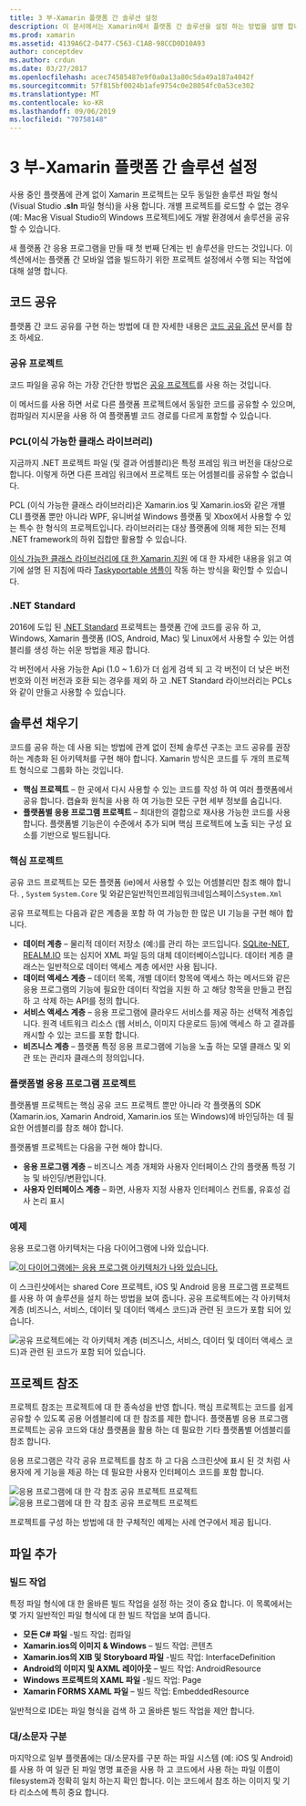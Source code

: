 ```yaml
---
title: 3 부-Xamarin 플랫폼 간 솔루션 설정
description: 이 문서에서는 Xamarin에서 플랫폼 간 솔루션을 설정 하는 방법을 설명 합니다. 공유 프로젝트 및 .NET Standard 같은 다양 한 코드 공유 전략에 대해 설명 합니다.
ms.prod: xamarin
ms.assetid: 4139A6C2-D477-C563-C1AB-98CCD0D10A93
author: conceptdev
ms.author: crdun
ms.date: 03/27/2017
ms.openlocfilehash: acec74585487e9f0a0a13a80c5da49a187a4042f
ms.sourcegitcommit: 57f815bf0024b1afe9754c0e28054fc0a53ce302
ms.translationtype: MT
ms.contentlocale: ko-KR
ms.lasthandoff: 09/06/2019
ms.locfileid: "70758148"
---
```

# <a name="part-3---setting-up-a-xamarin-cross-platform-solution"></a>3 부-Xamarin 플랫폼 간 솔루션 설정

사용 중인 플랫폼에 관계 없이 Xamarin 프로젝트는 모두 동일한 솔루션 파일 형식 (Visual Studio **.sln** 파일 형식)을 사용 합니다. 개별 프로젝트를 로드할 수 없는 경우 (예: Mac용 Visual Studio의 Windows 프로젝트)에도 개발 환경에서 솔루션을 공유할 수 있습니다.

새 플랫폼 간 응용 프로그램을 만들 때 첫 번째 단계는 빈 솔루션을 만드는 것입니다. 이 섹션에서는 플랫폼 간 모바일 앱을 빌드하기 위한 프로젝트 설정에서 수행 되는 작업에 대해 설명 합니다.

 <a name="Sharing_Code" />

## <a name="sharing-code"></a>코드 공유

플랫폼 간 코드 공유를 구현 하는 방법에 대 한 자세한 내용은 [코드 공유 옵션](~/cross-platform/app-fundamentals/code-sharing.md) 문서를 참조 하세요.

 <a name="Shared_Asset_Projects" />

### <a name="shared-projects"></a>공유 프로젝트

코드 파일을 공유 하는 가장 간단한 방법은 [공유 프로젝트](~/cross-platform/app-fundamentals/shared-projects.md)를 사용 하는 것입니다.

이 메서드를 사용 하면 서로 다른 플랫폼 프로젝트에서 동일한 코드를 공유할 수 있으며, 컴파일러 지시문을 사용 하 여 플랫폼별 코드 경로를 다르게 포함할 수 있습니다.

 <a name="Portable_Class_Libraries" />

### <a name="portable-class-libraries-pcl"></a>PCL(이식 가능한 클래스 라이브러리)

지금까지 .NET 프로젝트 파일 (및 결과 어셈블리)은 특정 프레임 워크 버전을 대상으로 합니다. 이렇게 하면 다른 프레임 워크에서 프로젝트 또는 어셈블리를 공유할 수 없습니다.

PCL (이식 가능한 클래스 라이브러리)은 Xamarin.ios 및 Xamarin.ios와 같은 개별 CLI 플랫폼 뿐만 아니라 WPF, 유니버설 Windows 플랫폼 및 Xbox에서 사용할 수 있는 특수 한 형식의 프로젝트입니다. 라이브러리는 대상 플랫폼에 의해 제한 되는 전체 .NET framework의 하위 집합만 활용할 수 있습니다.

[이식 가능한 클래스 라이브러리에 대 한 Xamarin 지원](~/cross-platform/app-fundamentals/pcl.md) 에 대 한 자세한 내용을 읽고 여기에 설명 된 지침에 따라 [Taskyportable 샘플이](https://github.com/xamarin/mobile-samples/tree/master/TaskyPortable) 작동 하는 방식을 확인할 수 있습니다.

### <a name="net-standard"></a>.NET Standard

2016에 도입 된 [.NET Standard](~/cross-platform/app-fundamentals/net-standard.md) 프로젝트는 플랫폼 간에 코드를 공유 하 고, Windows, Xamarin 플랫폼 (IOS, Android, Mac) 및 Linux에서 사용할 수 있는 어셈블리를 생성 하는 쉬운 방법을 제공 합니다.

각 버전에서 사용 가능한 Api (1.0 ~ 1.6)가 더 쉽게 검색 되 고 각 버전이 더 낮은 버전 번호와 이전 버전과 호환 되는 경우를 제외 하 고 .NET Standard 라이브러리는 PCLs와 같이 만들고 사용할 수 있습니다.

 <a name="Populating_the_Solution" />

## <a name="populating-the-solution"></a>솔루션 채우기

코드를 공유 하는 데 사용 되는 방법에 관계 없이 전체 솔루션 구조는 코드 공유를 권장 하는 계층화 된 아키텍처를 구현 해야 합니다.
Xamarin 방식은 코드를 두 개의 프로젝트 형식으로 그룹화 하는 것입니다.

- **핵심 프로젝트** – 한 곳에서 다시 사용할 수 있는 코드를 작성 하 여 여러 플랫폼에서 공유 합니다. 캡슐화 원칙을 사용 하 여 가능한 모든 구현 세부 정보를 숨깁니다.
- **플랫폼별 응용 프로그램 프로젝트** – 최대한의 결합으로 재사용 가능한 코드를 사용 합니다. 플랫폼별 기능은이 수준에서 추가 되며 핵심 프로젝트에 노출 되는 구성 요소를 기반으로 빌드됩니다.

 <a name="Core_Project" />

### <a name="core-project"></a>핵심 프로젝트

공유 코드 프로젝트는 모든 플랫폼 (ie)에서 사용할 수 있는 어셈블리만 참조 해야 합니다. , `System` `System.Core` 및 와같은일반적인프레임워크네임스페이스`System.Xml`

공유 프로젝트는 다음과 같은 계층을 포함 하 여 가능한 한 많은 UI 기능을 구현 해야 합니다.

- **데이터 계층** – 물리적 데이터 저장소 (예:)를 관리 하는 코드입니다.  [SQLite-NET](https://github.com/praeclarum/sqlite-net), [REALM.IO](https://realm.io/products/realm-mobile-database/) 또는 심지어 XML 파일 등의 대체 데이터베이스입니다. 데이터 계층 클래스는 일반적으로 데이터 액세스 계층 에서만 사용 됩니다.
- **데이터 액세스 계층** – 데이터 목록, 개별 데이터 항목에 액세스 하는 메서드와 같은 응용 프로그램의 기능에 필요한 데이터 작업을 지원 하 고 해당 항목을 만들고 편집 하 고 삭제 하는 API를 정의 합니다.
- **서비스 액세스 계층** – 응용 프로그램에 클라우드 서비스를 제공 하는 선택적 계층입니다. 원격 네트워크 리소스 (웹 서비스, 이미지 다운로드 등)에 액세스 하 고 결과를 캐시할 수 있는 코드를 포함 합니다.
- **비즈니스 계층** – 플랫폼 특정 응용 프로그램에 기능을 노출 하는 모델 클래스 및 외관 또는 관리자 클래스의 정의입니다.

 <a name="Platform-Specific_Application_Projects" />

### <a name="platform-specific-application-projects"></a>플랫폼별 응용 프로그램 프로젝트

플랫폼별 프로젝트는 핵심 공유 코드 프로젝트 뿐만 아니라 각 플랫폼의 SDK (Xamarin.ios, Xamarin Android, Xamarin.ios 또는 Windows)에 바인딩하는 데 필요한 어셈블리를 참조 해야 합니다.

플랫폼별 프로젝트는 다음을 구현 해야 합니다.

- **응용 프로그램 계층** – 비즈니스 계층 개체와 사용자 인터페이스 간의 플랫폼 특정 기능 및 바인딩/변환입니다.
- **사용자 인터페이스 계층** – 화면, 사용자 지정 사용자 인터페이스 컨트롤, 유효성 검사 논리 표시

<a name="Example" />

### <a name="example"></a>예제

응용 프로그램 아키텍처는 다음 다이어그램에 나와 있습니다.

 [![](setting-up-a-xamarin-cross-platform-solution-images/conceptualarchitecture.png "이 다이어그램에는 응용 프로그램 아키텍처가 나와 있습니다.")](setting-up-a-xamarin-cross-platform-solution-images/conceptualarchitecture.png#lightbox)

이 스크린샷에서는 shared Core 프로젝트, iOS 및 Android 응용 프로그램 프로젝트를 사용 하 여 솔루션을 설치 하는 방법을 보여 줍니다. 공유 프로젝트에는 각 아키텍처 계층 (비즈니스, 서비스, 데이터 및 데이터 액세스 코드)과 관련 된 코드가 포함 되어 있습니다.

 ![](setting-up-a-xamarin-cross-platform-solution-images/core-solution-example.png "공유 프로젝트에는 각 아키텍처 계층 (비즈니스, 서비스, 데이터 및 데이터 액세스 코드)과 관련 된 코드가 포함 되어 있습니다.")

 <a name="Project_References" />

## <a name="project-references"></a>프로젝트 참조

프로젝트 참조는 프로젝트에 대 한 종속성을 반영 합니다. 핵심 프로젝트는 코드를 쉽게 공유할 수 있도록 공용 어셈블리에 대 한 참조를 제한 합니다.
플랫폼별 응용 프로그램 프로젝트는 공유 코드와 대상 플랫폼을 활용 하는 데 필요한 기타 플랫폼별 어셈블리를 참조 합니다.

응용 프로그램은 각각 공유 프로젝트를 참조 하 고 다음 스크린샷에 표시 된 것 처럼 사용자에 게 기능을 제공 하는 데 필요한 사용자 인터페이스 코드를 포함 합니다.

![](setting-up-a-xamarin-cross-platform-solution-images/solution-android.png "응용 프로그램에 대 한 각 참조 공유 프로젝트 프로젝트") ![](setting-up-a-xamarin-cross-platform-solution-images/solution-ios.png "응용 프로그램에 대 한 각 참조 공유 프로젝트 프로젝트")

프로젝트를 구성 하는 방법에 대 한 구체적인 예제는 사례 연구에서 제공 됩니다.

 <a name="Adding_Files" />

## <a name="adding-files"></a>파일 추가

 <a name="Build_Action" />

### <a name="build-action"></a>빌드 작업

특정 파일 형식에 대 한 올바른 빌드 작업을 설정 하는 것이 중요 합니다. 이 목록에서는 몇 가지 일반적인 파일 형식에 대 한 빌드 작업을 보여 줍니다.

- **모든 C# 파일** -빌드 작업: 컴파일
- **Xamarin.ios의 이미지 & Windows** – 빌드 작업: 콘텐츠
- **Xamarin.ios의 XIB 및 Storyboard 파일** -빌드 작업: InterfaceDefinition
- **Android의 이미지 및 AXML 레이아웃** – 빌드 작업: AndroidResource
- **Windows 프로젝트의 XAML 파일** -빌드 작업: Page
- **Xamarin FORMS XAML 파일** – 빌드 작업: EmbeddedResource

일반적으로 IDE는 파일 형식을 검색 하 고 올바른 빌드 작업을 제안 합니다.

 <a name="Case_Sensitivity" />

### <a name="case-sensitivity"></a>대/소문자 구분

마지막으로 일부 플랫폼에는 대/소문자를 구분 하는 파일 시스템 (예:
iOS 및 Android)를 사용 하 여 일관 된 파일 명명 표준을 사용 하 고 코드에서 사용 하는 파일 이름이 filesystem과 정확히 일치 하는지 확인 합니다. 이는 코드에서 참조 하는 이미지 및 기타 리소스에 특히 중요 합니다.
